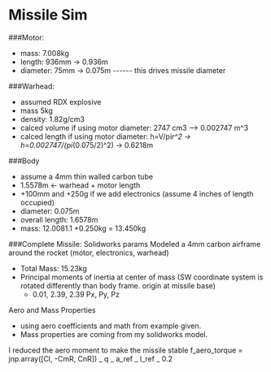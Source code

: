 # Missile Sim

###Motor:

- mass: 7.008kg
- length: 936mm -> 0.936m
- diameter: 75mm -> 0.075m ------ this drives missile diameter

###Warhead:

- assumed RDX explosive
- mass 5kg
- density: 1.82g/cm3
- calced volume if using motor diameter: 2747 cm3 --> 0.002747 m^3
- calced length if using motor diameter: h=V/pi*r^2 -> h=0.002747/(pi*(0.075/2)^2) -> 0.6218m

###Body

- assume a 4mm thin walled carbon tube
- 1.5578m <- warhead + motor length
- +100mm and +250g if we add electronics (assume 4 inches of length occupied)
- diameter: 0.075m
- overall length: 1.6578m
- mass: 12.0081.1 +0.250kg = 13.450kg

###Complete Missile:
Solidworks params
Modeled a 4mm carbon airframe around the rocket (motor, electronics, warhead)

- Total Mass: 15.23kg
- Principal moments of inertia at center of mass (SW coordinate system is rotated differently than body frame. origin at missile base)
  - 0.01, 2.39, 2.39 Px, Py, Pz

Aero and Mass Properties

- using aero coefficients and math from example given.
- Mass properties are coming from my solidworks model.

I reduced the aero moment to make the missile stable
f_aero_torque = jnp.array([Cl, -CmR, CnR]) _ q _ a_ref _ l_ref _ 0.2
